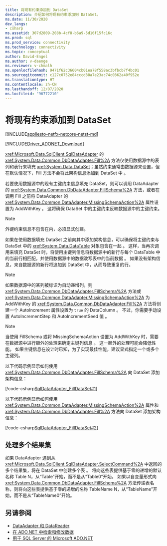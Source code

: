 ```yaml
---
title: 将现有约束添加到 DataSet
description: 介绍如何将现有约束添加到 DataSet。
ms.date: 11/30/2020
dev_langs:
- csharp
ms.assetid: 307d2809-208b-4cf8-b6a9-5d16f15fc16c
ms.prod: sql
ms.prod_service: connectivity
ms.technology: connectivity
ms.topic: conceptual
author: David-Engel
ms.author: v-daenge
ms.reviewer: v-chmalh
ms.openlocfilehash: 9471f62c36604cb01ea78f558ac3bfbcb7f4bc01
ms.sourcegitcommit: c127c0752e84cccd38a7e23ac74c0362a40f952e
ms.translationtype: HT
ms.contentlocale: zh-CN
ms.lasthandoff: 12/07/2020
ms.locfileid: "96772210"
---
```

# <a name="add-existing-constraints-to-a-dataset"></a>将现有约束添加到 DataSet

[!INCLUDE[appliesto-netfx-netcore-netst-md](../../includes/appliesto-netfx-netcore-netst-md.md)]

[!INCLUDE[Driver_ADONET_Download](../../includes/driver_adonet_download.md)]

<xref:Microsoft.Data.SqlClient.SqlDataAdapter> 的 <xref:System.Data.Common.DbDataAdapter.Fill%2A> 方法仅使用数据源中的表列和表行来填充 <xref:System.Data.DataSet>；虽然约束通常由数据源来设置，但在默认情况下，Fill 方法不会将此架构信息添加到 DataSet 中 。

若要使用数据源中的现有主键约束信息填充 DataSet，则可以调用 DataAdapter 的 <xref:System.Data.Common.DbDataAdapter.FillSchema%2A> 方法，或者在调用 Fill 之前将 DataAdapter 的 <xref:System.Data.Common.DataAdapter.MissingSchemaAction%2A> 属性设置为 AddWithKey    。 这将确保 DataSet 中的主键约束反映数据源中的主键约束。

> [!NOTE]
> 外键约束信息不包含在内，必须显式创建。

如果在使用数据填充 DataSet 之前向其中添加架构信息，可以确保将主键约束与 DataSet 中的 <xref:System.Data.DataTable> 对象包含在一起 。 这样，当再次调用来填充 DataSet 时，将使用主键列信息将数据源中的新行与每个 DataTable 中的当前行相匹配，并使用数据源中的数据改写表中的当前数据 。 如果没有架构信息，来自数据源的新行将追加到 DataSet 中，从而导致重复的行。

> [!NOTE]
> 如果数据源中的某列被标识为自动递增列，则 <xref:System.Data.Common.DbDataAdapter.FillSchema%2A> 方法或 <xref:System.Data.Common.DataAdapter.MissingSchemaAction%2A> 为 AddWithKey 的 <xref:System.Data.Common.DbDataAdapter.Fill%2A> 方法将创建一个 AutoIncrement 属性设置为 `true` 的 DataColumn  。 不过，你需要手动设置 AutoIncrementStep 和 AutoIncrementSeed 值 。

> [!NOTE]
> 当使用 FillSchema 或将 MissingSchemaAction 设置为 AddWithKey 时，需要在数据源中进行额外的处理来确定主键列信息  。 这一额外的处理可能会降低性能。 如果主键信息在设计时已知，为了实现最佳性能，建议显式指定一个或多个主键列。

以下代码示例显示如何使用 <xref:System.Data.Common.DbDataAdapter.FillSchema%2A> 向 DataSet 添加架构信息：

[!code-csharp[SqlDataAdapter_FillDataSet#1](~/../sqlclient/doc/samples/SqlDataAdapter_FillDataSet.cs#1)]

以下代码示例显示如何使用 <xref:System.Data.Common.DataAdapter.MissingSchemaAction%2A> 属性和 <xref:System.Data.Common.DbDataAdapter.Fill%2A> 方法向 DataSet 添加架构信息：

[!code-csharp[SqlDataAdapter_FillDataSet#2](~/../sqlclient/doc/samples/SqlDataAdapter_FillDataSet.cs#2)]

## <a name="handling-multiple-result-sets"></a>处理多个结果集

如果 DataAdapter 遇到从 <xref:Microsoft.Data.SqlClient.SqlDataAdapter.SelectCommand%2A> 中返回的多个结果集，将在 DataSet 中创建多个表 。 将向这些表提供基于零的递增的默认名称 Table N，从“Table”开始，而不是从“Table0”开始。 如果以自变量形式向 <xref:System.Data.Common.DbDataAdapter.FillSchema%2A> 方法传递表名称，则将向这些表提供基于零的递增的名称 TableName N，从“TableName”开始，而不是从“TableName0”开始。

## <a name="see-also"></a>另请参阅

- [DataAdapter 和 DataReader](dataadapters-datareaders.md)
- [在 ADO.NET 中检索和修改数据](retrieving-modifying-data.md)
- [用于 SQL Server 的 Microsoft ADO.NET](microsoft-ado-net-sql-server.md)
